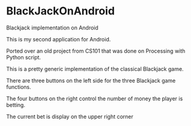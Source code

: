 # BlackJackOnAndroid
Blackjack implementation on Android


This is my second application for Android.

Ported over an old project from CS101 that was done on Processing with Python script.

This is a pretty generic implementation of the classical Blackjack game.

There are three buttons on the left side for the three Blackjack game functions.

The four buttons on the right control the number of money the player is betting.

The current bet is display on the upper right corner
